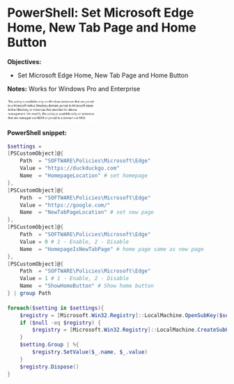 # PowerShell: Set Microsoft Edge Home, New Tab Page and Home Button

<b>Objectives:</b>

* Set Microsoft Edge Home, New Tab Page and Home Button

<b>Notes:</b> Works for Windows Pro and Enterprise <br />

<img src="img/note.png" width=40% height=40%>

<b>PowerShell snippet:</b>

```powershell
$settings = 
[PSCustomObject]@{ 
    Path  = "SOFTWARE\Policies\Microsoft\Edge"
    Value = "https://duckduckgo.com"
    Name  = "HomepageLocation" # set homepage
},
[PSCustomObject]@{
    Path  = "SOFTWARE\Policies\Microsoft\Edge"
    Value = "https://google.com/"
    Name  = "NewTabPageLocation" # set new page
},
[PSCustomObject]@{
    Path  = "SOFTWARE\Policies\Microsoft\Edge"
    Value = 0 # 1 - Enable, 2 - Disable
    Name  = "HomepageIsNewTabPage" # home page same as new page
},
[PSCustomObject]@{
    Path  = "SOFTWARE\Policies\Microsoft\Edge"
    Value = 1 # 1 - Enable, 2 - Disable
    Name  = "ShowHomeButton" # Show home button
} | group Path

foreach($setting in $settings){
    $registry = [Microsoft.Win32.Registry]::LocalMachine.OpenSubKey($setting.Name, $true)
    if ($null -eq $registry) {
        $registry = [Microsoft.Win32.Registry]::LocalMachine.CreateSubKey($setting.Name, $true)
    }
    $setting.Group | %{
        $registry.SetValue($_.name, $_.value)
    }
    $registry.Dispose()
}
```